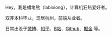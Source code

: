 Hey，我是蜡笔熊（labixiong），计算机狂热爱好者。

双非本科毕业，现居杭州，前端从业者。


日常出没于[微博](https://weibo.com/u/6324958995)、[知乎](https://www.zhihu.com/people/roselife-4)、[B站](https://space.bilibili.com/687619573)、[Github](https://github.com/labixiong)、[掘金](https://juejin.cn/user/3334169355356045) 等。

